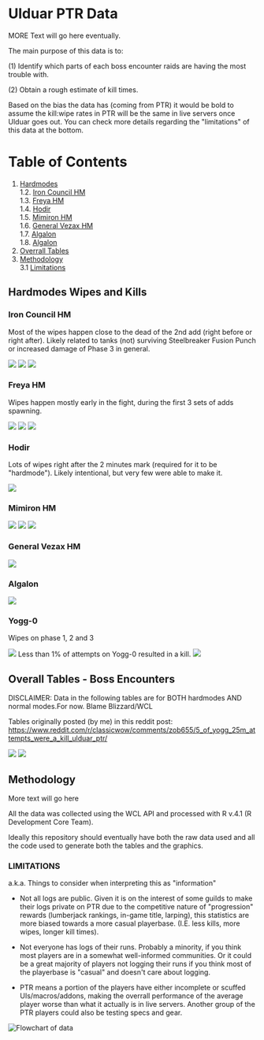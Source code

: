 # Ulduar PTR Data

MORE Text will go here eventually.

The main purpose of this data is to:

(1) Identify which parts of each boss encounter raids are having the most trouble with.

(2) Obtain a rough estimate of kill times.

Based on the bias the data has (coming from PTR) it would be bold to assume the kill:wipe rates in PTR will be the same in live servers once Ulduar goes out. You can check more details regarding the "limitations" of this data at the bottom.

# Table of Contents
1. [Hardmodes](#Hardmodes) <br>
        1.2. [Iron Council HM](#Boss1)<br>
        1.3. [Freya HM](#Boss2)<br>
        1.4. [Hodir](#Boss3)<br>
        1.5. [Mimiron HM](#Boss4)<br>
        1.6. [General Vezax HM](#Boss5)<br>
        1.7. [Algalon](#Boss6)<br>
        1.8. [Algalon](#Boss7)<br>
2. [Overrall Tables](#Tables1)<br>
3. [Methodology](#Methodology)<br>
        3.1 [Limitations](#Limitations)<br>

## Hardmodes Wipes and Kills <a name="Hardmodes"></a>

### Iron Council HM <a name="Boss1"></a>

Most of the wipes happen close to the dead of the 2nd add (right before or right after). Likely related to tanks (not) surviving Steelbreaker Fusion Punch or increased damage of Phase 3 in general.

  <img src="img/Iron Council.png" />
 
  <img src="img/Council Table 1.png" />
  
  <img src="img/Council Table 2.png" />

### Freya HM <a name="Boss2"></a>

Wipes happen mostly early in the fight, during the first 3 sets of adds spawning.

  <img src="img/Freya HM plot1.png"/>
  
  <img src="img/Freya Table 1.png" />
  
  <img src="img/Freya Table 2.png" />

### Hodir <a name="Boss3"></a>

Lots of wipes right after the 2 minutes mark (required for it to be "hardmode"). Likely intentional, but very few were able to make it.

 <img src="img/Hodir plot1.png" />


### Mimiron HM <a name="Boss4"></a>

 <img src="img/mimiron_plot.png" />
  
  <img src="img/Mimiron Table 1.png" />
  
  <img src="img/Mimiron Table 2.png" />

### General Vezax HM <a name="Boss5"></a>

 <img src="img/vez_plot.png" />
 
### Algalon <a name="Boss6"></a>

 <img src="img/Alga_plot.png" />
 
### Yogg-0 <a name="Boss7"></a>

Wipes on phase 1, 2 and 3

 <img src="img/Yogg 0 HM plot1.png" />
 Less than 1% of attempts on Yogg-0 resulted in a kill.
 <img src="img/Yogg Table1.png" />


## Overall Tables - Boss Encounters <a name="Tables1"></a>

DISCLAIMER: Data in the following tables are for BOTH hardmodes AND normal modes.For now.
Blame Blizzard/WCL

Tables originally posted (by me) in this reddit post:
https://www.reddit.com/r/classicwow/comments/zob655/5_of_yogg_25m_attempts_were_a_kill_ulduar_ptr/

 <img src="img/Table1.png" />
 <img src="img/Table2.png" />

## Methodology <a name="Methodology"></a>

More text will go here

All the data was collected using the WCL API and processed with R v.4.1 (R Development Core Team).

Ideally this repository should eventually have both the raw data used and all the code used to generate both the tables and the graphics.

### LIMITATIONS <a name="Limitations"></a>

a.k.a. Things to consider when interpreting this as "information"


- Not all logs are public. Given it is on the interest of some guilds to make their logs private on PTR due to the competitive nature of "progression" rewards (lumberjack rankings, in-game title, larping), this statistics are more biased towards a more casual playerbase. (I.E. less kills, more wipes, longer kill times).


- Not everyone has logs of their runs. Probably a minority, if you think most players are in a somewhat well-informed communities. Or it could be a great majority of players not logging their runs if you think most of the playerbase is "casual" and doesn't care about logging.


- PTR  means a portion of the players have either incomplete or scuffed UIs/macros/addons, making the overrall performance of the average player worse than what it actually is in live servers. Another group of the PTR players could also be testing specs and gear.


![Flowchart of data](img/flowchart.jpeg)
